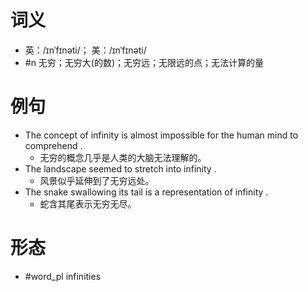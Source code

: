 # 词义
- 英：/ɪnˈfɪnəti/； 美：/ɪnˈfɪnəti/
- #n 无穷；无穷大(的数)；无穷远；无限远的点；无法计算的量
# 例句
- The concept of infinity is almost impossible for the human mind to comprehend .
	- 无穷的概念几乎是人类的大脑无法理解的。
- The landscape seemed to stretch into infinity .
	- 风景似乎延伸到了无穷远处。
- The snake swallowing its tail is a representation of infinity .
	- 蛇含其尾表示无穷无尽。
# 形态
- #word_pl infinities
